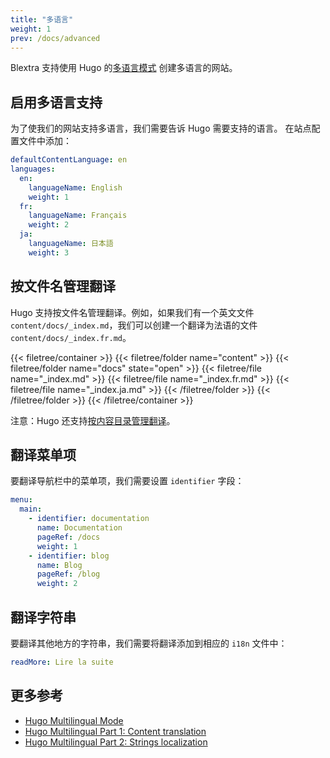 ```yaml
---
title: "多语言"
weight: 1
prev: /docs/advanced
---
```


Blextra 支持使用 Hugo 的[多语言模式](https://gohugo.io/content-management/multilingual/) 创建多语言的网站。

<!--more-->

## 启用多语言支持

为了使我们的网站支持多语言，我们需要告诉 Hugo 需要支持的语言。 在站点配置文件中添加：

```yaml {filename="hugo.yaml"}
defaultContentLanguage: en
languages:
  en:
    languageName: English
    weight: 1
  fr:
    languageName: Français
    weight: 2
  ja:
    languageName: 日本語
    weight: 3
```

## 按文件名管理翻译

Hugo 支持按文件名管理翻译。例如，如果我们有一个英文文件 `content/docs/_index.md`，我们可以创建一个翻译为法语的文件 `content/docs/_index.fr.md`。

{{< filetree/container >}}
  {{< filetree/folder name="content" >}}
    {{< filetree/folder name="docs" state="open" >}}
      {{< filetree/file name="_index.md" >}}
      {{< filetree/file name="_index.fr.md" >}}
      {{< filetree/file name="_index.ja.md" >}}
    {{< /filetree/folder >}}
  {{< /filetree/folder >}}
{{< /filetree/container >}}

注意：Hugo 还支持[按内容目录管理翻译](https://gohugo.io/content-management/multilingual/#translation-by-content-directory)。

## 翻译菜单项

要翻译导航栏中的菜单项，我们需要设置 `identifier` 字段：

```yaml {filename="hugo.yaml"}
menu:
  main:
    - identifier: documentation
      name: Documentation
      pageRef: /docs
      weight: 1
    - identifier: blog
      name: Blog
      pageRef: /blog
      weight: 2
```

## 翻译字符串

要翻译其他地方的字符串，我们需要将翻译添加到相应的 `i18n` 文件中：

```yaml {filename="i18n/fr.yaml"}
readMore: Lire la suite
```

## 更多参考

- [Hugo Multilingual Mode](https://gohugo.io/content-management/multilingual/)
- [Hugo Multilingual Part 1: Content translation](https://www.regisphilibert.com/blog/2018/08/hugo-multilingual-part-1-managing-content-translation/)
- [Hugo Multilingual Part 2: Strings localization](https://www.regisphilibert.com/blog/2018/08/hugo-multilingual-part-2-i18n-string-localization/)
